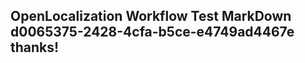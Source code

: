 <properties
ms.topic="hero-topic"
ms.test1="hero-topic"
ms.test2="test"/>

## OpenLocalization Workflow Test MarkDown d0065375-2428-4cfa-b5ce-e4749ad4467e thanks!
